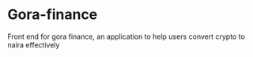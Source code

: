 # Gora-finance
Front end for gora finance, an application to help users convert crypto to naira effectively
